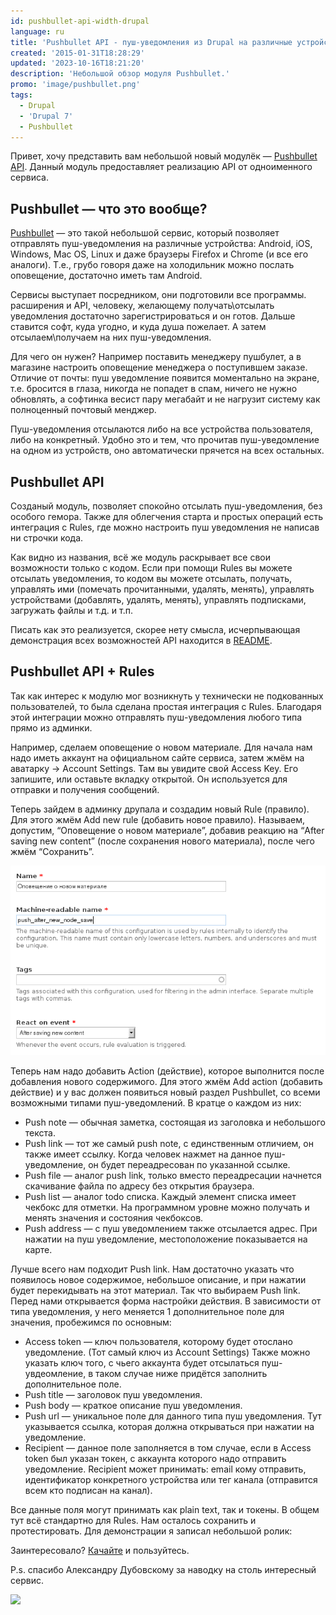 ```yaml
---
id: pushbullet-api-width-drupal
language: ru
title: 'Pushbullet API - пуш-уведомления из Drupal на различные устройства'
created: '2015-01-31T18:28:29'
updated: '2023-10-16T18:21:20'
description: 'Небольшой обзор модуля Pushbullet.'
promo: 'image/pushbullet.png'
tags:
  - Drupal
  - 'Drupal 7'
  - Pushbullet
---
```


Привет, хочу представить вам небольшой новый
модулёк — [Pushbullet API](https://drupal.org/project/pushbullet). Данный модуль
предоставляет реализацию API от одноименного сервиса.

## Pushbullet — что это вообще?

[Pushbullet](https://pushbullet.com) — это такой небольшой сервис, который
позволяет отправлять пуш-уведомления на различные устройства: Android, iOS,
Windows, Mac OS, Linux и даже браузеры Firefox и Chrome (и все его аналоги).
Т.е., грубо говоря даже на холодильник можно послать оповещение, достаточно
иметь там Android.

Сервисы выступает посредником, они подготовили все программы. расширения и API,
человеку, желающему получать\отсылать уведомления достаточно зарегистрироваться
и он готов. Дальше ставится софт, куда угодно, и куда душа пожелает. А затем
отсылаем\получаем на них пуш-уведомления.

Для чего он нужен? Например поставить менеджеру пушбулет, а в магазине настроить
оповещение менеджера о поступившем заказе. Отличие от почты: пуш уведомление
появится моментально на экране, т.е. бросится в глаза, никогда не попадет в
спам, ничего не нужно обновлять, а софтинка весист пару мегабайт и не нагрузит
систему как полноценный почтовый менджер.

Пуш-уведомления отсылаются либо на все устройства пользователя, либо на
конкретный. Удобно это и тем, что прочитав пуш-уведомление на одном из
устройств, оно автоматически прячется на всех остальных.

## Pushbullet API

Созданый модуль, позволяет спокойно отсылать пуш-уведомления, без особого
гемора. Также для облегчения старта и простых операций есть интеграция с Rules,
где можно настроить пуш уведомления не написав ни строчки кода.

Как видно из названия, всё же модуль раскрывает все свои возможности только с
кодом. Если при помощи Rules вы можете отсылать уведомления, то кодом вы можете
отсылать, получать, управлять ими (помечать прочитанными, удалять, менять),
управлять устройствами (добавлять, удалять, менять), управлять подписками,
загружать файлы и т.д. и т.п.

Писать как это реализуется, скорее нету смысла, исчерпывающая демонстрация всех
возможностей API находится
в [README](https://github.com/Niklan/Pushbullet#code-examples).

## Pushbullet API + Rules

Так как интерес к модулю мог возникнуть у технически не подкованных
пользователей, то была сделана простая интеграция с Rules. Благодаря этой
интеграции можно отправлять пуш-уведомления любого типа прямо из админки.

Например, сделаем оповещение о новом материале. Для начала нам надо иметь
аккаунт на официальном сайте сервиса, затем жмём на аватарку -> Account
Settings. Там вы увидите свой Access Key. Его запишите, или оставьте вкладку
открытой. Он используется для отправки и получения сообщений.

Теперь зайдем в админку друпала и создадим новый Rule (правило). Для этого жмём
Add new rule (добавить новое правило). Называем, допустим, “Оповещение о новом
материале”, добавив реакцию на “After saving new content” (после сохранения
нового материала), после чего жмём “Сохранить”.

![Pushbullet Drupal Rules](image/_001.png)

Теперь нам надо добавить Action (действие), которое выполнится после добавления
нового содержимого. Для этого жмём Add action (добавить действие) и у вас должен
появиться новый раздел Pushbullet, со всеми возможными типами пуш-уведомлений. В
кратце о каждом из них:

* Push note — обычная заметка, состоящая из заголовка и небольшого текста.
* Push link — тот же самый push note, с единственным отличием, он также имеет
  ссылку. Когда человек нажмет на данное пуш-уведомление, он будет переадресован
  по указанной ссылке.
* Push file — аналог push link, только вместо переадресации начнется скачивание
  файла по адресу без открытия браузера.
* Push list — аналог todo списка. Каждый элемент списка имеет чекбокс для
  отметки. На программном уровне можно получать и менять значения и состояния
  чекбоксов.
* Push address — с пуш уведомлением также отсылается адрес. При нажатии на пуш
  уведомление, местоположение показывается на карте.

Лучше всего нам подходит Push link. Нам достаточно указать что появилось новое
содержимое, небольшое описание, и при нажатии будет перекидывать на этот
материал. Так что выбираем Push link. Перед нами открывается форма настройки
действия. В зависимости от типа уведомления, у него меняется 1 дополнительное
поле для значения, пробежимся по основным:

* Access token — ключ пользователя, которому будет отослано уведомление. (Тот
  самый ключ из Account Settings) Также можно указать ключ того, с чьего
  аккаунта будет отсылаться пуш-увдеомление, в таком случае ниже придётся
  заполнить дополнительное поле.
* Push title — заголовок пуш уведомления.
* Push body — краткое описание пуш уведомления.
* Push url — уникальное поле для данного типа пуш уведомления. Тут указывается
  ссылка, которая должна открываться при нажатии на уведомление.
* Recipient — данное поле заполняется в том случае, если в Access token был
  указан токен, с аккаунта которого надо отправить уведомление. Recipient может
  принимать: email кому отправить, идентификатор конкретного устройства или тег
  канала (отправится всем кто подписан на канал).

Все данные поля могут принимать как plain text, так и токены. В общем тут всё
стандартно для Rules. Нам осталось сохранить и протестировать. Для демонстрации
я записал небольшой ролик:

Заинтересовало? [Качайте](https://drupal.org/project/pushbullet) и пользуйтесь.

P.s. спасибо Александру Дубовскому за наводку на столь интересный сервис.

![](https://www.youtube.com/watch?v=O1cPGTPJ49Y)
